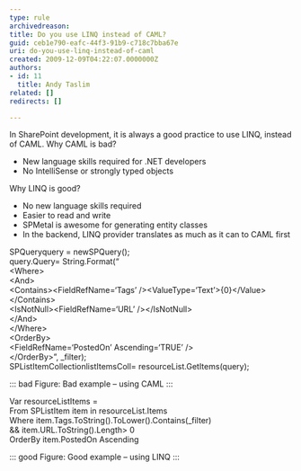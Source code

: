 ```yaml
---
type: rule
archivedreason: 
title: Do you use LINQ instead of CAML?
guid: ceb1e790-eafc-44f3-91b9-c718c7bba67e
uri: do-you-use-linq-instead-of-caml
created: 2009-12-09T04:22:07.0000000Z
authors:
- id: 11
  title: Andy Taslim
related: []
redirects: []

---
```


In SharePoint development, it is always a good practice to use LINQ, instead of CAML.
 Why CAML is bad? 
* New language skills required for .NET developers
* No IntelliSense or strongly typed objects


<!--endintro-->

Why LINQ is good?

* No new language skills required
* Easier to read and write
* SPMetal is awesome for generating entity classes
* In the backend, LINQ provider translates as much as it can to CAML first

<font class="ms-rteCustom-CodeArea">SPQueryquery = newSPQuery(); <br>
query.Query= String.Format(“<br>
&lt;Where&gt;<br>
&lt;And&gt;<br>
&lt;Contains&gt;&lt;FieldRefName=‘Tags’ /&gt;&lt;ValueType=‘Text’&gt;&#123;0&#125;&lt;/Value&gt;&lt;/Contains&gt;<br>
&lt;IsNotNull&gt;&lt;FieldRefName=‘URL’ /&gt;&lt;/IsNotNull&gt;<br>
&lt;/And&gt;<br>
&lt;/Where&gt;<br>
&lt;OrderBy&gt;<br>
&lt;FieldRefName=‘PostedOn’ Ascending=‘TRUE’ /&gt;<br>
&lt;/OrderBy&gt;”, _filter);<br>
SPListItemCollectionlistItemsColl= resourceList.GetItems(query);</font>


::: bad
Figure: Bad example – using CAML
:::

<font class="ms-rteCustom-CodeArea">Var resourceListItems =<br>
From SPListItem item in resourceList.Items<br>
Where item.Tags.ToString().ToLower().Contains(_filter)<br>
&amp;&amp; item.URL.ToString().Length&gt; 0<br>
OrderBy item.PostedOn Ascending</font>  

::: good
Figure: Good example – using LINQ
:::
